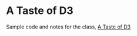 # A Taste of D3

Sample code and notes for the class, [A Taste of D3](http://datachefs.github.io/a-taste-of-d3/)

